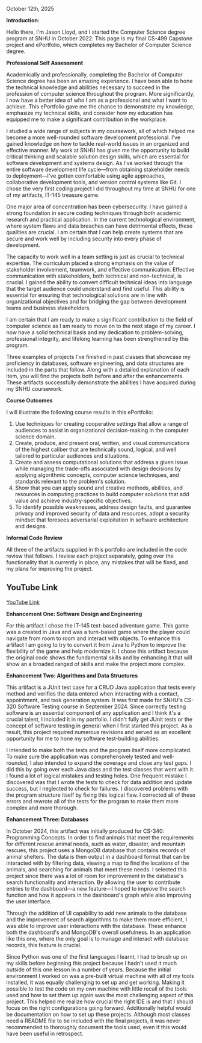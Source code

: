 October 12th, 2025

**Introduction:**

Hello there, I'm Jason Lloyd, and I started the Computer Science degree program at SNHU in October 2022. This page is my final CS-499 Capstone project and ePortfolio, which completes my Bachelor of Computer Science degree.

**Professional Self Assessment**

Academically and professionally, completing the Bachelor of Computer Science degree has been an amazing experience. I have been able to hone the technical knowledge and abilities necessary to succeed in the profession of computer science throughout the program. More significantly, I now have a better idea of who I am as a professional and what I want to achieve. This ePortfolio gave me the chance to demonstrate my knowledge, emphasize my technical skills, and consider how my education has equipped me to make a significant contribution in the workplace. 

I studied a wide range of subjects in my coursework, all of which helped me become a more well-rounded software development professional. I've gained knowledge on how to tackle real-world issues in an organized and effective manner. My work at SNHU has given me the opportunity to build critical thinking and scalable solution design skills, which are essential for software development and systems design. As I've worked through the entire software development life cycle—from obtaining stakeholder needs to deployment—I've gotten comfortable using agile approaches, collaborative development tools, and version control systems like Git. I chose the very first coding project I did throughout my time at SNHU for one of my artifacts, IT-145 treasure game.

One major area of concentration has been cybersecurity. I have gained a strong foundation in secure coding techniques through both academic research and practical application. In the current technological environment, where system flaws and data breaches can have detrimental effects, these qualities are crucial. I am certain that I can help create systems that are secure and work well by including security into every phase of development.

The capacity to work well in a team setting is just as crucial to technical expertise. The curriculum placed a strong emphasis on the value of stakeholder involvement, teamwork, and effective communication. Effective communication with stakeholders, both technical and non-technical, is crucial. I gained the ability to convert difficult technical ideas into language that the target audience could understand and find useful. This ability is essential for ensuring that technological solutions are in line with organizational objectives and for bridging the gap between development teams and business stakeholders.

I am certain that I am ready to make a significant contribution to the field of computer science as I am ready to move on to the next stage of my career. I now have a solid technical basis and my dedication to problem-solving, professional integrity, and lifelong learning has been strengthened by this program.

Three examples of projects I've finished in past classes that showcase my proficiency in databases, software engineering, and data structures are included in the parts that follow. Along with a detailed explanation of each item, you will find the projects both before and after the enhancements. These artifacts successfully demonstrate the abilities I have acquired during my SNHU coursework.

**Course Outcomes**

I will illustrate the following course results in this ePortfolio:

1. Use techniques for creating cooperative settings that allow a range of audiences to assist in organizational decision-making in the computer science domain.
2. Create, produce, and present oral, written, and visual communications of the highest caliber that are technically sound, logical, and well tailored to particular audiences and situations.
3. Create and assess computational solutions that address a given issue while managing the trade-offs associated with design decisions by applying algorithmic concepts, computer science techniques, and standards relevant to the problem's solution.
4. Show that you can apply sound and creative methods, abilities, and resources in computing practices to build computer solutions that add value and achieve industry-specific objectives.
5. To identify possible weaknesses, address design faults, and guarantee privacy and improved security of data and resources, adopt a security mindset that foresees adversarial exploitation in software architecture and designs.

**Informal Code Review**

All three of the artifacts supplied in this portfolio are included in the code review that follows. I review each project separately, going over the functionality that is currently in place, any mistakes that will be fixed, and my plans for improving the project.

## YouTube Link

<a href="https://www.youtube.com/watch?v=Yj4KP8nR7W4">YouTube Link</a>


**Enhancement One: Software Design and Engineering**

For this artifact I chose the IT-145 text-based adventure game. This game was a created in Java and was a turn-based game where the player could navigate from room to room and interact with objects. To enhance this artifact I am going to try to convert it from Java to Python to improve the flexibility of the game and help modernize it. I chose this artifact because the original code shows the fundamental skills and by enhancing it that will show an a broaded ranged of skills and make the project more complex. 


**Enhancement Two: Algorithms and Data Structures**

This artifact is a JUnit test case for a CRUD Java application that tests every method and verifies the data entered when interacting with a contact, appointment, and task generation system. It was first made for SNHU's CS-320 Software Testing course in September 2024. Since correctly testing software is an essential component of any application and I think it's a crucial talent, I included it in my portfolio. I didn't fully get JUnit tests or the concept of software testing in general when I first started this project. As a result, this project required numerous revisions and served as an excellent opportunity for me to hone my software test-building abilities.

I intended to make both the tests and the program itself more complicated. To make sure the application was comprehensively tested and well-rounded, I also intended to expand the coverage and close any test gaps. I did this by going over each Java class and the test classes that went with it. I found a lot of logical mistakes and testing holes. One frequent mistake I discovered was that I wrote the tests to check for data addition and update success, but I neglected to check for failures. I discovered problems with the program structure itself by fixing this logical flaw. I corrected all of these errors and rewrote all of the tests for the program to make them more complex and more thorough.

**Enhancement Three: Databases**

In October 2024, this artifact was initially produced for CS-340: Programming Concepts. In order to find animals that meet the requirements for different rescue animal needs, such as water, disaster, and mountain rescues, this project uses a MongoDB database that contains records of animal shelters. The data is then output in a dashboard format that can be interacted with by filtering data, viewing a map to find the locations of the animals, and searching for animals that meet these needs. I selected this project since there was a lot of room for improvement in the database's search functionality and interaction. By allowing the user to contribute entries to the dashboard—a new feature—I hoped to improve the search function and how it appears in the dashboard's graph while also improving the user interface.

Through the addition of UI capability to add new animals to the database and the improvement of search algorithms to make them more efficient, I was able to improve user interactions with the database. These enhance both the dashboard's and MongoDB's overall usefulness. In an application like this one, where the only goal is to manage and interact with database records, this feature is crucial.

Since Python was one of the first languages I learnt, I had to brush up on my skills before beginning this project because I hadn't used it much outside of this one lesson in a number of years. Because the initial environment I worked on was a pre-built virtual machine with all of my tools installed, it was equally challenging to set up and get working. Making it possible to test the code on my own machine with little recall of the tools used and how to set them up again was the most challenging aspect of this project. This helped me realize how crucial the right IDE is and that I should focus on the right configurations going forward. Additionally helpful would be documentation on how to set up these projects. Although most classes need a README file to be included with the final projects, it was never recommended to thoroughly document the tools used, even if this would have been useful in retrospect.
   
